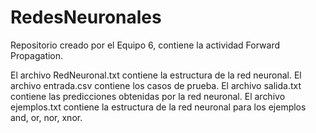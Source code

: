 # RedesNeuronales
Repositorio creado por el Equipo 6, contiene la actividad Forward Propagation.

El archivo RedNeuronal.txt contiene la estructura de la red neuronal.
El archivo entrada.csv contiene los casos de prueba.
El archivo salida.txt contiene las predicciones obtenidas por la red neuronal.
El archivo ejemplos.txt contiene la estructura de la red neuronal para los ejemplos and, or, nor, xnor.